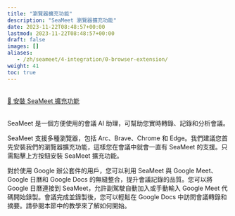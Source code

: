 ```yaml
---
title: "瀏覽器擴充功能"
description: "SeaMeet 瀏覽器擴充功能"
date: 2023-11-22T08:48:57+00:00
lastmod: 2023-11-22T08:48:57+00:00
draft: false
images: []
aliases:
   - /zh/seameet/4-integration/0-browser-extension/
weight: 41
toc: true
---
```


<br/>

<div class="row justify-content-center">
    <div class="col-lg-9 col-xl-8 text-center">
        <a class="btn btn-primary btn-lg px-4 mb-2" href="https://chrome.google.com/webstore/detail/seameet-ai-meeting-minute/gkkhkniggakfgioeeclbllpihmipkcmn" role="button"> 🚀 安裝 SeaMeet 擴充功能</a>
    </div>
</div>

<br/>


SeaMeet 是一個方便使用的會議 AI 助理，可幫助您實時轉錄、記錄和分析會議。

SeaMeet 支援多種瀏覽器，包括 Arc、Brave、Chrome 和 Edge。我們建議您首先安裝我們的瀏覽器擴充功能，這樣您在會議中就會一直有 SeaMeet 的支援。只需點擊上方按鈕安裝 SeaMeet 擴充功能。

對於使用 Google 辦公套件的用戶，您可以利用 SeaMeet 與 Google Meet、Google 日曆和 Google Docs 的無縫整合，提升會議記錄的品質。您可以將 Google 日曆連接到 SeaMeet，允許副駕駛自動加入或手動輸入 Google Meet 代碼開始錄製。會議完成並錄製後，您可以輕鬆在 Google Docs 中訪問會議轉錄和摘要。請參閱本節中的教學來了解如何開始。
